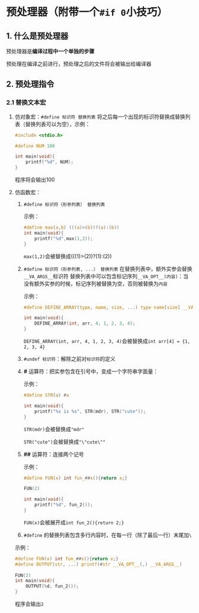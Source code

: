 # 预处理器（附带一个`#if 0`小技巧）

## 1. 什么是预处理器

预处理器是**编译过程中一个单独的步骤**

预处理在编译之前进行，预处理之后的文件将会被输出给编译器

## 2. 预处理指令

### 2.1 替换文本宏

1. 仿对象宏：`#define 标识符 替换列表` 将之后每一个出现的标识符替换成替换列表（替换列表可以为空），示例：
    ```c
    #include <stdio.h>
   
    #define NUM 100
    
    int main(void){
        printf("%d", NUM);
    }
    ```
   程序将会输出100

2. 仿函数宏：
    1. `#define 标识符（形参列表） 替换列表`

       示例：
       ```c
       #define max(a,b) (((a)>(b))?(a):(b))
       int main(void){
           printf("%d",max(1,2));
       }
       ```
       `max(1,2)`会被替换成(((1)>(2))?(1):(2))
    2. `#define 标识符（形参列表, ...） 替换列表`
       在替换列表中，额外实参会替换`__VA_ARGS__`标识符
       替换列表中可以包含标记序列`__VA_OPT__(内容)`：当没有额外实参的时候，标记序列被替换为空，否则被替换为`内容`

       示例：
       ```c
       #define DEFINE_ARRAY(type, name, size, ...) type name[size] __VA_OPT__(= { __VA_ARGS__ })
       
       int main(void){
           DEFINE_ARRAY(int, arr, 4, 1, 2, 3, 4);
       }
       ```
       `DEFINE_ARRAY(int, arr, 4, 1, 2, 3, 4)`会被替换成`int arr[4] = {1, 2, 3, 4}`

    3. `#undef 标识符`：解除之前对`标识符`的定义
    4. **#** 运算符：把实参包含在引号中，变成一个字符串字面量：

       示例：
       ```c
       #define STR(a) #a
       
       int main(void){
           printf("%s is %s", STR(mdr), STR("cute"));
       }
       ```
       `STR(mdr)`会被替换成`"mdr"`

       `STR("cute")`会被替换成`"\"cute\""`
    5. **##** 运算符：连接两个记号

       示例：
       ```c
       #define FUN(x) int fun_##x(){return x;}
       
       FUN(2)
       
       int main(void){
           printf("%d", fun_2());
       }
       ```
       `FUN(x)`会被展开成`int fun_2(){return 2;}`
    6. `#define` 的替换列表包含多行内容时，在每一行（除了最后一行）末尾加`\ `

   示例：
   ```c
   #define FUN(x) int fun_##x(){return x;}
   #define OUTPUT(str, ...) printf(#str __VA_OPT__(,) __VA_ARGS__)
    
   FUN(2)
   int main(void){
       OUTPUT(%d, fun_2());
   }
   ```
   程序会输出`2`